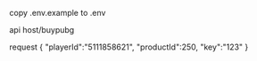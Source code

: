 copy .env.example to .env

api host/buypubg

request
{
	"playerId":"5111858621",
	"productId":250,
	"key":"123"
}
